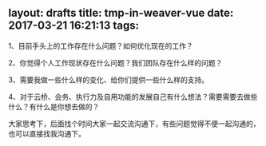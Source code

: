 layout: drafts
title: tmp-in-weaver-vue
date: 2017-03-21 16:21:13
tags:
---


1、目前手头上的工作存在什么问题？如何优化现在的工作？

2、你觉得个人工作现状存在什么问题？我们团队存在什么样的问题？

3、需要我做一些什么样的变化、给你们提供一些什么样的支持。

4、对于云桥、会务、执行力及自用功能的发展自己有什么想法？需要需要去做些什么？有什么是你想去做的？

大家思考下，后面找个时间大家一起交流沟通下，有些问题觉得不便一起沟通的，也可以直接找我沟通下。
